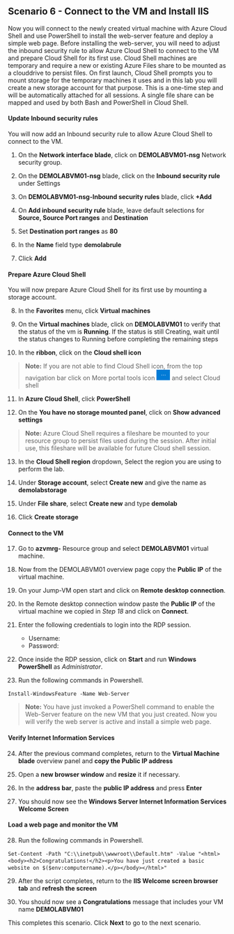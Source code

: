 ﻿## **Scenario 6 - Connect to the VM and Install IIS**
Now you will connect to the newly created virtual machine with Azure Cloud Shell and use PowerShell to install the web-server feature and deploy a simple web page. Before installing the web-server, you will need to adjust the inbound security rule to allow Azure Cloud Shell to connect to the VM and prepare Cloud Shell for its first use. Cloud Shell machines are temporary and require a new or existing Azure Files share to be mounted as a clouddrive to persist files. On first launch, Cloud Shell prompts you to mount storage for the temporary machines it uses and in this lab you will create a new storage account for that purpose. This is a one-time step and will be automatically attached for all sessions. A single file share can be mapped and used by both Bash and PowerShell in Cloud Shell. 

#### **Update Inbound security rules**
You will now add an Inbound security rule to allow Azure Cloud Shell to connect to the VM.

 1. On the **Network interface blade**, click on **DEMOLABVM01-nsg** Network security group.
 
 2. On the **DEMOLABVM01-nsg** blade, click on the **Inbound security rule** under Settings
 
 3. On **DEMOLABVM01-nsg-Inbound security rules** blade, click **+Add**
 
 4. On **Add inbound security rule** blade, leave default selections for **Source, Source Port ranges** and **Destination**
 
 5. Set **Destination port ranges** as **80**
 
 6. In the **Name** field type <copy>**demolabrule**</copy>
 
 7. Click **Add**

#### **Prepare Azure Cloud Shell**
You will now prepare Azure Cloud Shell for its first use by mounting a storage account.

 8. In the **Favorites** menu, click **Virtual machines**
 
 9. On the **Virtual machines** blade, click on **DEMOLABVM01** to verify that the status of the vm is **Running**. If the status is still Creating, wait until the status changes to Running before completing the remaining steps 
 
10. In the **ribbon**, click on the **Cloud shell icon**

> **Note:** If you are not able to find Cloud Shell icon, from the top navigation bar click on More portal tools icon ![Azure Menu](images/moreportaltool.png) and select Cloud shell

11. In **Azure Cloud Shell**, click **PowerShell**

12. On the **You have no storage mounted panel**, click on **Show advanced settings**

> **Note:** Azure Cloud Shell requires a fileshare be mounted to your resource group to persist files used during the session. After initial use, this fileshare will be available for future Cloud shell session. 

13. In the **Cloud Shell region** dropdown, Select the region you are using to perform the lab.
    
14. Under **Storage account**, select **Create new** and give the name as **demolabstorage<inject key="DeploymentID" />** 
    
15. Under **File share**, select **Create new** and type <copy>**demolab**</copy>

16. Click **Create storage** 

#### **Connect to the VM**

17. Go to **azvmrg-<inject key="DeploymentID" />** Resource group and select **DEMOLABVM01** virtual machine.

18. Now from the DEMOLABVM01 overview page copy the **Public IP** of the virtual machine.

19. On your Jump-VM open start and click on **Remote desktop connection**.

20. In the Remote desktop connection window paste the **Public IP** of the virtual machine we copied in *Step 18* and click on **Connect**.

21. Enter the following credentials to login into the RDP session.

    - Username: **<inject key="Labvm Admin Username" />**
    - Password: **<inject key="Labvm Admin Password" />**

22. Once inside the RDP session, click on **Start** and run **Windows PowerShell** as *Administrator*.

23. Run the following commands in Powershell.

```
Install-WindowsFeature -Name Web-Server

```

> **Note:** You have just invoked a PowerShell command to enable the Web-Server feature on the new VM that you just created. Now you will verify the web server is active and install a simple web page. 

#### **Verify Internet Information Services**

24. After the previous command completes, return to the **Virtual Machine blade** overview panel and **copy the Public IP address**

25. Open a **new browser window** and **resize** it if necessary.

26. In the **address bar**, paste the **public IP address** and press **Enter**

27. You should now see the **Windows Server Internet Information Services Welcome Screen** 

#### **Load a web page and monitor the VM**

28. Run the following commands in Powershell.

```
Set-Content -Path "C:\\inetpub\\wwwroot\\Default.htm" -Value "<html><body><h2>Congratulations!</h2><p>You have just created a basic website on $($env:computername).</p></body></html>"
```

29. After the script completes, return to the **IIS Welcome screen browser tab** and **refresh the screen**

30. You should now see a **Congratulations** message that includes your VM name **DEMOLABVM01**


This completes this scenario. Click **Next** to go to the next scenario.
